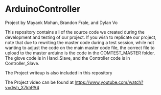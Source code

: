 # ArduinoController

Project by Mayank Mohan, Brandon Frale, and Dylan Vo

This repository contains all of the source code we created during the development
and testing of our project. If you wish to replicate our project, note that due
to rewriting the master code during a test session, while not wanting to adjust
the code on the main master code file, the correct file to upload to the master
arduino is the code in the COMTEST_MASTER folder. The glove code is in Hand_Slave,
and the Controller code is in Controller_Slave.

The Project writeup is also included in this repository

The Project video can be found at https://www.youtube.com/watch?v=dwh_X7khPA4
